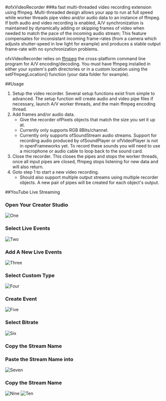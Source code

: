 #ofxVideoRecorder
###a fast multi-threaded video recording extension using ffmpeg.
Multi-threaded design allows your app to run at full speed while worker threads pipe video and/or audio data to an instance of ffmpeg. If both audio and video recording is enabled, A/V synchronization is maintained by dynamically adding or skipping frames of video when needed to match the pace of the incoming audio stream; This feature compensates for inconsistant incoming frame-rates (from a camera which adjusts shutter-speed in low light for example) and produces a stable output frame-rate with no synchronization problems.

ofxVideoRecorder relies on [ffmpeg](http://ffmpeg.org) the cross-platform command line program for A/V encoding/decoding. You must have ffmpeg installed in either your system's path directories or in a custom location using the setFfmpegLocation() function (your data folder for example).

##Usage
1. Setup the video recorder. Several setup functions exist from simple to advanced. The setup function will create audio and video pipe files if necessary, launch A/V worker threads, and the main ffmpeg encoding thread.
2. Add frames and/or audio data.
	* Give the recorder ofPixels objects that match the size you set it up at.
	* Currently only supports RGB 8Bits/channel. 
	* Currently only supports ofSoundStream audio streams. Support for recording audio produced by ofSoundPlayer or ofVideoPlayer is not in openFrameworks yet. To record these sounds you will need to use a microphone or audio cable to loop back to the sound card.
3. Close the recorder. This closes the pipes and stops the worker threads, once all input pipes are closed, ffmpeg stops listening for new data and will also return.
4. Goto step 1 to start a new video recording.
	* Should also support multiple output streams using multiple recorder objects. A new pair of pipes will be created for each object's output.
	
	
	
##YouTube Live Streaming
### Open Your Creator Studio
![One](https://raw.githubusercontent.com/danthemellowman/ofxVideoRecorder/master/YouTubeLive/Step%20One.png)
### Select Live Events
![Two](https://raw.githubusercontent.com/danthemellowman/ofxVideoRecorder/master/YouTubeLive/Step%20Two.png)
### Add A New Live Events
![Three](https://raw.githubusercontent.com/danthemellowman/ofxVideoRecorder/master/YouTubeLive/Step%20Three.png)
### Select Custom Type
![Four](https://raw.githubusercontent.com/danthemellowman/ofxVideoRecorder/master/YouTubeLive/Step%20Four.png)
### Create Event
![Five](https://raw.githubusercontent.com/danthemellowman/ofxVideoRecorder/master/YouTubeLive/Step%20Five.png)
### Select Bitrate
![Six](https://raw.githubusercontent.com/danthemellowman/ofxVideoRecorder/master/YouTubeLive/Step%20Six.png)
### Copy the Stream Name
### Paste the Stream Name into 
![Seven](https://raw.githubusercontent.com/danthemellowman/ofxVideoRecorder/master/YouTubeLive/Step%20Eight.png)
### Copy the Stream Name
![Nine](https://raw.githubusercontent.com/danthemellowman/ofxVideoRecorder/master/YouTubeLive/Step%20Nine.png)
![Ten](https://raw.githubusercontent.com/danthemellowman/ofxVideoRecorder/master/YouTubeLive/Step%20Ten.png)